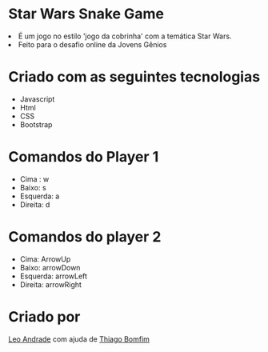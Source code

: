 # Star Wars Snake Game
<li>É um jogo no estilo 'jogo da cobrinha' com a temática Star Wars.
<li>Feito para o desafio online da Jovens Gênios

# Criado com as seguintes tecnologias
* Javascript
* Html
* CSS
* Bootstrap

# Comandos do Player 1
* Cima : w
* Baixo: s
* Esquerda: a
* Direita: d

# Comandos do player 2
* Cima: ArrowUp
* Baixo: arrowDown
* Esquerda: arrowLeft
* Direita: arrowRight

# Criado por
[Leo Andrade](https://github.com/leoramos182) com ajuda de [Thiago Bomfim](https://github.com/BomfimThiago)

